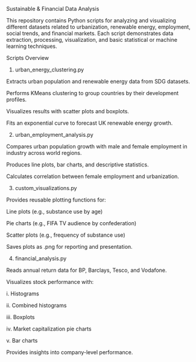 Sustainable & Financial Data Analysis

This repository contains Python scripts for analyzing and visualizing different datasets related to urbanization, renewable energy, employment, social trends, and financial markets. Each script demonstrates data extraction, processing, visualization, and basic statistical or machine learning techniques.

Scripts Overview

1. urban_energy_clustering.py

Extracts urban population and renewable energy data from SDG datasets.

Performs KMeans clustering to group countries by their development profiles.

Visualizes results with scatter plots and boxplots.

Fits an exponential curve to forecast UK renewable energy growth.

2. urban_employment_analysis.py

Compares urban population growth with male and female employment in industry across world regions.

Produces line plots, bar charts, and descriptive statistics.

Calculates correlation between female employment and urbanization.

3. custom_visualizations.py

Provides reusable plotting functions for:

Line plots (e.g., substance use by age)

Pie charts (e.g., FIFA TV audience by confederation)

Scatter plots (e.g., frequency of substance use)

Saves plots as .png for reporting and presentation.

4. financial_analysis.py

Reads annual return data for BP, Barclays, Tesco, and Vodafone.

Visualizes stock performance with:

i. Histograms

ii. Combined histograms

iii. Boxplots

iv. Market capitalization pie charts

v. Bar charts

Provides insights into company-level performance.
